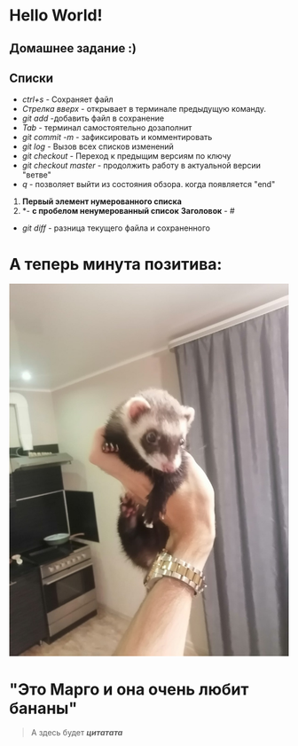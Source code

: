 # **Hello World!**
## Домашнее задание :)
## Списки
* *ctrl+s* - Сохраняет файл
* *Стрелка вверх* - открывает в терминале предыдущую команду.
* *git add* -добавить файл в сохранение
* *Tab* - терминал самостоятельно дозаполнит
* *git commit -m* - зафиксировать и комментировать
* *git log* - Вызов всех списков изменений
* *git checkout* - Переход к предыщим версиям по ключу
* *git checkout master* - продолжить работу в актуальной версии "ветве"
* *q* - позволяет выйти из состояния обзора. когда появляется "end"
1. **Первый элемент нумерованного списка**
2. *- **с пробелом ненумерованный список**
**Заголовок** - #
* *git diff* - разница текущего файла и сохраненного

# А теперь минута позитива:

![<"Это Марго и она очень любит бананы">](<Y1M2Mgs7Jxk.jpg>)
# **"Это Марго и она очень любит бананы"**
>А здесь будет ***цитатата***